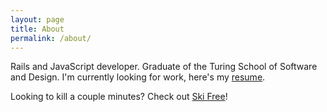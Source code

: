 ```yaml
---
layout: page
title: About
permalink: /about/
---
```


Rails and JavaScript developer. Graduate of the Turing School of Software and Design. I'm currently looking for work, here's my [resume]({{site.url}}/assets/resume.pdf).

Looking to kill a couple minutes? Check out [Ski Free]({{site.url}}/ski-free)!
